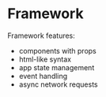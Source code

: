 # Framework


Framework features:

- components with props
- html-like syntax
- app state management
- event handling
- async network requests

